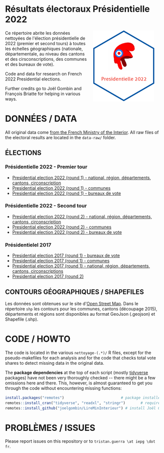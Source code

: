 # Résultats électoraux Présidentielle 2022

<img src="https://github.com/tguerra/presidentielle2022/blob/main/hex.png" alt="The frenchpol hexlogo" align="right" width="200" style="padding: 0 15px; float: right;"/>

Ce répertoire abrite les données nettoyées de l'élection présidentielle de 2022 (premier et second tours) à toutes les échelles géographiques (nationale, départementale, au niveau des cantons et des cirsconscriptions, des communes et des bureaux de vote).

Code and data for research on French 2022 Presidential elections.

Further credits go to Joël Gombin and François Briatte for helping in various ways.

# DONNÉES / DATA

All original data come [from the French Ministry of the Interior](https://www.data.gouv.fr/en/posts/les-donnees-des-elections/). 
All raw files of the electoral results are located in the `data-raw/` folder.

## ÉLECTIONS

### Présidentielle 2022 - Premier tour
- [Presidential election 2022 (round 1) - national, région, départements, cantons, circonscription](https://www.data.gouv.fr)
- [Presidential election 2022 (round 1) - communes](https://www.data.gouv.fr)
- [Presidential election 2022 (round 1) - bureaux de vote](https://www.data.gouv.fr)

### Présidentielle 2022 - Second tour
- [Presidential election 2022 (round 2) - national, région, départements, cantons, circonscription](https://www.data.gouv.fr)
- [Presidential election 2022 (round 2) - communes](https://www.data.gouv.fr)
- [Presidential election 2022 (round 2) - bureaux de vote](https://www.data.gouv.fr)

### Présidentielel 2017 
- [Presidential election 2017 (round 1) - bureaux de vote](https://www.data.gouv.fr/fr/datasets/election-presidentielle-des-23-avril-et-7-mai-2017-resultats-definitifs-du-1er-tour-par-bureaux-de-vote/)
- [Presidential election 2017 (round 1) - communes](https://www.data.gouv.fr/fr/datasets/election-presidentielle-des-23-avril-et-7-mai-2017-resultats-du-1er-tour-1/)
- [Presidential election 2017 (round 1) - national, région, départements, cantons, circonscriptions ]()
- [Presidential election 2017 (round 2)](https://www.data.gouv.fr/fr/datasets/election-presidentielle-des-23-avril-et-7-mai-2017-resultats-du-1er-tour-1/)

## CONTOURS GÉOGRAPHIQUES / SHAPEFILES

Les données sont obtenues sur le site d'[Open Street Map](https://www.openstreetmap.fr/donnees/).
Dans le répertoire ```shp``` les contours pour les communes, cantons (découpage 2015), départements et régions sont disponibles au format GeoJson (.geojson) et Shapefile (.shp).


# CODE / HOWTO

The code is located in the various `nettoyage-(.*)/` R files, except for the pseudo-makefiles for each analysis and for the code that checks total vote shares to detect missing data in the original data.

The __package dependencies__ at the top of each script (mostly [tidyverse](https://www.tidyverse.org/) packages) have not been very thoroughly checked -- there might be a few omissions here and there. This, however, is almost guaranteed to get you through the code without encountering missing functions:

```r
install.packages("remotes")                          # package installer
remotes::install_cran("tidyverse", "readxl", "stringr")       # required packages available on Cran
remotes::install_github("joelgombin/LireMinInterieur") # install Joël Gombin package to parse Interior Ministry files
```

# PROBLÈMES / ISSUES

Please report issues on this repository or to `tristan.guerra \at iepg \dot fr`.
